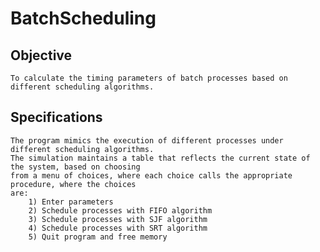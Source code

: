 # BatchScheduling
## **Objective**
	To calculate the timing parameters of batch processes based on different scheduling algorithms. 
## **Specifications**
	The program mimics the execution of different processes under different scheduling algorithms. 
 	The simulation maintains a table that reflects the current state of the system, based on choosing 
	from a menu of choices, where each choice calls the appropriate procedure, where the choices 
	are:  
		1) Enter parameters 
  		2) Schedule processes with FIFO algorithm  
  		3) Schedule processes with SJF algorithm 
  		4) Schedule processes with SRT algorithm 
  		5) Quit program and free memory 
